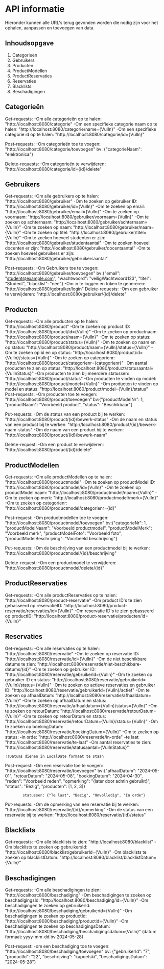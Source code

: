 # API informatie

Hieronder kunnen alle URL's terug gevonden worden die nodig zijn voor het ophalen, aanpassen en toevoegen van data.

## Inhoudsopgave

1. Categorieën
2. Gebruikers
3. Producten
4. ProductModellen
5. ProductReservaties
6. Reservaties
7. Blacklists
8. Beschadigingen

## Categorieën

Get-requests:
    -Om alle categorieën op te halen: "http://localhost:8080/categorie"
    -Om een specifieke categorie naam op te halen: "http://localhost:8080/categorie/name={VulIn}"
    -Om een specifieke categorie id op te halen: "http://localhost:8080/categorie/id={VulIn}"

Post-requests:
    -Om categorieën toe te voegen: "http://localhost:8080/categorie/toevoegen"
        bv: {"categorieNaam": "elektronica"}

Delete-requests:
    -Om categorieën te verwijderen: "http://localhost:8080/categorie/id={id}/delete"

## Gebruikers

Get-requests:
    -Om alle gebruikers op te halen: "http://localhost:8080/gebruiker"
    -Om te zoeken op gebruiker ID: "http://localhost:8080/gebruiker/id={VulIn}"
    -Om te zoeken op email: "http://localhost:8080/gebruiker/email={VulIn}"
    -Om te zoeken op voornaam: "http://localhost:8080/gebruiker/voornaam={VulIn}"
    -Om te zoeken op achternaam: "http://localhost:8080/gebruiker/achternaam={VulIn}"
    -Om te zoeken op naam: "http://localhost:8080/gebruiker/naam={VulIn}"
    -Om te zoeken op titel: "http://localhost:8080/gebruiker/titel={VulIn}"
    -Om te zoeken hoeveel studenten er zijn: "http://localhost:8080/gebruiker/studentaantal"
    -Om te zoeken hoeveel docenten er zijn: "http://localhost:8080/gebruiker/docentaantal"
    -Om te zoeken hoeveel gebruikers er zijn: "http://localhost:8080/gebruiker/gebruikersaantal"

Post-requests:
    -Om Gebruikers toe te voegen: "http://localhost:8080/gebruiker/toevoegen"
        bv:{"email": "student@example.com",
            "wachtwoord": "veiligWachtwoord123",
            "titel": "Student",
            "blacklist": "nee"}
    -Om in te loggen en token te genereren: "http://localhost:8080/gebruiker/login"
Delete-requests: 
    -Om een gebruiker te verwijderen: "http://localhost:8080/gebruiker/{id}/delete"


## Producten
Get-requests:
    -Om alle producten op te halen: "http://localhost:8080/product"
    -Om te zoeken op product ID: "http://localhost:8080/product/id={VulIn}"
    -Om te zoeken op productnaam: "http://localhost:8080/product/naam={VulIn}"
    -Om te zoeken op status: "http://localhost:8080/product/status={VulIn}"
    -Om te zoeken op naam en op status: "http://localhost:8080/product/naam={VulIn}/status={VulIn}"
    -Om te zoeken op id en op status: "http://localhost:8080/product/id={VulIn}/status={VulIn}"
    -Om te zoeken op categorienr: "http://localhost:8080/product/categorienr={categorienr}"
    -Om aantal producten te zien op status: "http://localhost:8080/product/statusaantal={VulInStatus}"
    -Om producten te zien bij meerdere statussen: "http://localhost:8080/product/status"
    -Om producten te vinden op model: "http://localhost:8080/product/model={VulIn}"
    -Om producten te vinden op model en status: "http://localhost:8080/product/model={VulIn}/status"
Post-requests:
    -Om producten toe te voegen: "http://localhost:8080/product/toevoegen"
            bv:{"productModelNr": 1,
                "productNaam": "Voorbeeld product",
                "status": "Beschikbaar"}

Put-requests:
    -Om de status van een product bij te werken: "http://localhost:8080/product/{id}/bewerk-status"
    -Om de naam en status van een product bij te werken: "http://localhost:8080/product/{id}/bewerk-naam-status"
    -Om de naam van een product bij te werken: "http://localhost:8080/product/{id}/bewerk-naam"

Delete-request:
    -Om een product te verwijderen: "http://localhost:8080/product/{id}/delete"


## ProductModellen
Get-requests:
    -Om alle productModellen op te halen: "http://localhost:8080/productmodel"
    -Om te zoeken op productModel ID: "http://localhost:8080/productmodel/id={VulIn}"
    -Om te zoeken op productModel naam: "http://localhost:8080/productmodel/naam={VulIn}"
    -Om te zoeken op merk: "http://localhost:8080/productmodel/merk={VulIn}"
    -Om te zoeken op categorienr: "http://localhost:8080/productmodel/categorienr={id}"

Post-request:
    -Om productmodellen toe te voegen: "http://localhost:8080/productmodel/toevoegen"
            bv:{"categorieNr": 1,
            "productModelNaam": "Voorbeeld productmodel",
            "productModelMerk": "Voorbeeld merk",
            "productModelFoto": "Voorbeeld foto",
            "productModelBeschrijving": "Voorbeeld beschrijving"}

Put-requests:
    -Om de beschrijving van een productmodel bij te werken: "http://localhost:8080/productmodel/{id}/beschrijving"

Delete-request:
    -Om een productmodel te verwijderen: "http://localhost:8080/productmodel/delete/{id}"

## ProductReservaties
Get-requests:
    -Om alle productReservaties op te halen: "http://localhost:8080/product-reservatie"
    -Om product ID's te zien gebasseerd op reservatieID: "http://localhost:8080/product-reservatie/reservaties/id={VulIn}"
    -Om reservatie ID's te zien gebasseerd op productID: "http://localhost:8080/product-reservatie/producten/id={VulIn}"

## Reservaties
Get-requests:
    -Om alle reservaties op te halen: "http://localhost:8080/reservatie"
    -Om te zoeken op reservatie ID: "http://localhost:8080/reservatie/id={VulIn}"
    -Om de niet beschikbare datums te zien: "http://localhost:8080/reservatie/niet-beschikbare-datums/{id}"
    -Om te zoeken op gebruiker ID: "http://localhost:8080/reservatie/gebruikerId={VulIn}"
    -Om te zoeken op gebruiker ID en status: "http://localhost:8080/reservatie/gebruikerId={VulIn}/status={VulIn}"
    -Om te zoeken op actieve reservaties en gebruiker ID: "http://localhost:8080/reservatie/gebruikerId={VulIn}/actief"
    -Om te zoeken op afhaalDatum: "http://localhost:8080/reservatie/afhaaldatum={VulIn}"
    -Om te zoeken op afhaalDatum en status: "http://localhost:8080/reservatie/afhaaldatum={VulIn}/status={VulIn}"
    -Om te zoeken op retourDatum: "http://localhost:8080/reservatie/retourDatum={VulIn}"
    -Om te zoeken op retourDatum en status: "http://localhost:8080/reservatie/retourDatum={VulIn}/status={VulIn}"
    -Om te zoeken op boekingDatum: "http://localhost:8080/reservatie/boekingDatum={VulIn}"
    -Om te zoeken op status:
    -in orde: "http://localhost:8080/reservatie/in-orde"
    -te laat: "http://localhost:8080/reservatie/te-laat"
    -Om aantal reservaties te zien: "http://localhost:8080/reservatie/statusaantal={VulInStatus}"

    !!Datums dienen in LocalDate formaat te staan

Post-request:
    -Om een reservatie toe te voegen: "http://localhost:8080/reservatie/toevoegen"
            bv:{"afhaalDatum": "2024-05-01",
            "retourDatum": "2024-05-08",
            "boekingDatum": "2024-04-30",
            "reden": "Voorbeeld reden",
            "opmerking": "{later door admin gebruikt}",
            "status": "Bezig",
            "producten": [1, 2, 3]}

            statussen: {"Te laat", "Bezig", "Onvolledig", "In orde"}

Put-requests:
    -Om de opmerking van een reservatie bij te werken: "http://localhost:8080/reservatie/{id}/opmerking"
    -Om de status van een reservatie bij te werken: "http://localhost:8080/reservatie/{id}/status"


## Blacklists
Get-requests:
    -Om alle blacklists te zien: "http://localhost:8080/blacklist"
    -Om blacklists te zoeken op gebruikersId: "http://localhost:8080/blacklist/gebruikerId={VulIn}"
    -Om blacklists te zoeken op blacklistDatum: "http://localhost:8080/blacklist/blacklistDatum={VulIn}"

## Beschadigingen
Get-requests: 
    -Om alle beschadigingen te zien: "http://localhost:8080/beschadiging"
    -Om beschadigingen te zoeken op beschadigingsId: "http://localhost:8080/beschadiging/id={VulIn}"
    -Om beschadigingen te zoeken op gebruikerId: "http://localhost:8080/beschadiging/gebruikerid={VulIn}"
    -Om beschadigingen te zoeken op productId: "http://localhost:8080/beschadiging/productid={VulIn}"
    -Om beschadigingen te zoeken op beschadigingsDatum: "http://localhost:8080/beschadiging/beschadigingsdatum={VulIn}" (datum formaat: yyyy-mm-dd bv 2024-05-28)

Post-request:
    -om een beschadiging toe te voegen: "http://localhost:8080/beschadiging/toevoegen"
            bv: {"gebruikerId": "7",
                 "productId": "22",
                 "beschrijving": "kapoetski",
                 "beschadigingsDatum": "2024-05-28"}